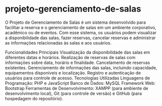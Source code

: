 # projeto-gerenciamento-de-salas
O Projeto de Gerenciamento de Salas é um sistema desenvolvido para facilitar a reserva e o gerenciamento de salas em um ambiente corporativo, acadêmico ou de eventos. Com esse sistema, os usuários podem visualizar a disponibilidade das salas, fazer reservas, cancelar reservas e administrar as informações relacionadas às salas e aos usuários.

Funcionalidades Principais Visualização da disponibilidade das salas em diferentes datas e horários. Realização de reservas de salas com informações sobre data, horário e finalidade. Cancelamento de reservas existentes. Gerenciamento de informações das salas, incluindo capacidade, equipamentos disponíveis e localização. Registro e autenticação de usuários para controle de acesso. Tecnologias Utilizadas Linguagens de Programação: PHP e JavaScript Banco de Dados: MySQL Framework Web: Bootstrap Ferramentas de Desenvolvimento: XAMPP (para ambiente de desenvolvimento local), Git (para controle de versão) e GitHub (para hospedagem do repositório).